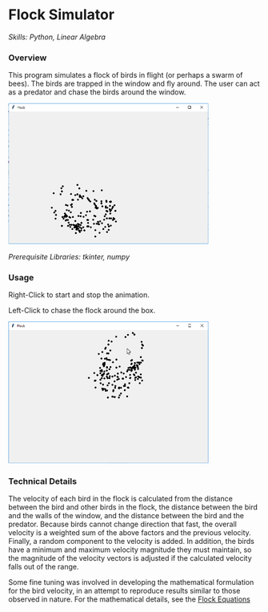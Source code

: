 # Flock Simulator
*Skills: Python, Linear Algebra*

### Overview
This program simulates a flock of birds in flight (or perhaps a swarm of bees). The birds are trapped in the window and fly around. The user can act as a predator and chase the birds around the window.

<img src="images/Flock1.jpg" width = "400">

*Prerequisite Libraries: tkinter, numpy*

### Usage
Right-Click to start and stop the animation.


Left-Click to chase the flock around the box.

<img src="images/Flock2.jpg" width = "400">

### Technical Details
The velocity of each bird in the flock is calculated from the distance between the bird and other birds in the flock, the distance between the bird and the walls of the window, and the distance between the bird and the predator. Because birds cannot change direction that fast, the overall velocity is a weighted sum of the above factors and the previous velocity. Finally, a random component to the velocity is added. In addition, the birds have a minimum and maximum velocity magnitude they must maintain, so the magnitude of the velocity vectors is adjusted if the calculated velocity falls out of the range.

Some fine tuning was involved in developing the mathematical formulation for the bird velocity, in an attempt to reproduce results similar to those observed in nature. For the mathematical details, see the [Flock Equations](FlockEquations.pdf)
